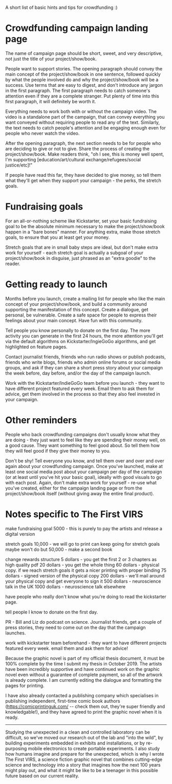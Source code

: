 A short list of basic hints and tips for crowdfunding :)

# Crowdfunding campaign landing page

The name of campaign page should be short, sweet, and very descriptive, not just the title of your project/show/book.

People want to support stories. The opening paragraph should convey the main concept of the project/show/book in one sentence, followed quickly by what the people involved do and why the project/show/book will be a success. Use terms that are easy to digest, and don't introduce any jargon in the first paragraph. The first paragraph needs to catch someone's attention even if they are a complete stranger. Put plenty of time into this first paragraph, it will definitely be worth it. 

Everything needs to work both with or without the campaign video. The video is a standalone part of the campaign, that can convey everything you want conveyed without requiring people to read any of the text. Similarly, the text needs to catch people's attention and be engaging enough even for people who never watch the video. 

After the opening paragraph, the next section needs to be for people who are deciding to give or not to give. Share the process of creating the project/show/book. Make readers think, "oh I see, this is money well spent, I'm supporting [education/art/cultural exchange/refugees/social justice/etc]!"

If people have read this far, they have decided to give money, so tell them what they'll get when they support your campaign - the perks, the stretch goals. 

# Fundraising goals

For an all-or-nothing scheme like Kickstarter, set your basic fundraising goal to be the absolute minimum necessary to make the project/show/book happen in a "bare bones" manner. For anything extra, make those stretch goals, to ensure that you at least get your money. 

Stretch goals that are in small baby steps are ideal, but don't make extra work for yourself - each stretch goal is actually a subgoal of your project/show/book in disguise, just phrased as an "extra goodie" to the reader. 

# Getting ready to launch

Months before you launch, create a mailing list for people who like the main concept of your project/show/book, and build a community around supporting the manifestation of this concept. Create a dialogue, get personal, be vulnerable. Create a safe space for people to express their feelings about your main concept. Have fun with this community. 

Tell people you know personally to donate on the first day. The more activity you can generate in the first 24 hours, the more attention you'll get via the default algorithms on Kickstarter/IngieGoGo algorithms, and get highlighted on feature pages. 

Contact journalist friends, friends who run radio shows or publish podcasts, friends who write blogs, friends who admin online forums or social media groups, and ask if they can share a short press story about your campaign the week before, day before, and/or the day of the campaign launch. 

Work with the Kickstarter/IndieGoGo team before you launch - they want to have different project featured every week. Email them to ask them for advice, get them involved in the process so that they also feel invested in your campaign. 

# Other reminders

People who back crowdfunding campaigns don't usually know what they are doing - they just want to feel like they are spending their money well, on a good cause. They want something to feel good about. So tell them how they will feel good if they give their money to you. 

Don't be shy! Tell everyone you know, and tell them over and over and over again about your crowdfunding campaign. Once you've launched, make at least one social media post about your campaign per day of the campaign (or at least until you've hit your basic goal), ideally with good visuals to go with each post. Again, don't make extra work for yourself - re-use what you've created, either for the campaign landing page or from the project/show/book itself (without giving away the entire final product). 

# Notes specific to The First VIRS

make fundraising goal 5000 - this is purely to pay the artists and release a digital version

stretch goals
10,000 - we will go to print
can keep going for stretch goals
maybe won't do but 50,000 - make a second book

change rewards structure
5 dollars - you get the first 2 or 3 chapters as high quality pdf
20 dollars - you get the whole thing
60 dollars - physical copy. if we reach stretch goals it gets a nicer printing with proper binding
75 dollars - signed version of the physical copy
200 dollars - we'll mail around your physical copy and get everyone to sign it
500 dollars - neuroscience talk in the UK
1000 dollars - neuroscience talk elsewhere

have people who really don't know what you're doing to read the kickstarter page. 

tell people I know to donate on the first day.

PR - Bill and Liz do podcast on science. Journalist friends, get a couple of press stories, they need to come out on the day that the campaign launches. 

work with kickstarter team beforehand - they want to have different projects featured every week. email them and ask them for advice!



Because the graphic novel is part of my official thesis document, it must be 100% complete by the time I submit my thesis in October 2019. The artists have been incredibly supportive and have continued work on the graphic novel even without a guarantee of complete payment, so all of the artwork is already complete. I am currently editing the dialogue and formatting the pages for printing. 

I have also already contacted a publishing company which specialises in publishing independent, first-time comic book authors (https://comicprintinguk.com/ -- check them out, they're super friendly and knowledgable!), and they have agreed to print the graphic novel when it is ready.

--------------


Studying the unexpected in a clean and controlled laboratory can be difficult, so we've moved our research out of the lab and "into the wild", by building experiments embedded in exhibits and installations, or by re-purposing mobile electronics to create portable experiments. I also study how humans imagine and prepare for the unexpected, which is why I wrote The First VIRS, a science fiction graphic novel that combines cutting-edge science and technology into a story that imagines how the next 100 years might play out, and what it might be like to be a teenager in this possible future based on our current reality. 